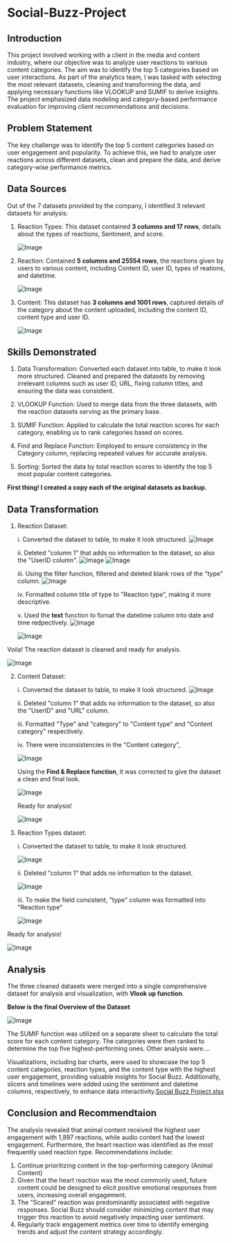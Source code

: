 # Social-Buzz-Project
## Introduction
This project involved working with a client in the media and content industry, where our objective was to analyze user reactions to various content categories. The aim was to identify the top 5 categories based on user interactions. As part of the analytics team, I was tasked with selecting the most relevant datasets, cleaning and transforming the data, and applying necessary functions like VLOOKUP and SUMIF to derive insights. The project emphasized data modeling and category-based performance evaluation for improving client recommendations and decisions.

## Problem Statement
The key challenge was to identify the top 5 content categories based on user engagement and popularity. To achieve this, we had to analyze user reactions across different datasets, clean and prepare the data, and derive category-wise performance metrics.

## Data Sources
 Out of the 7 datasets provided by the company, I identified 3 relevant datasets for analysis:
 1. Reaction Types: This dataset contained **3 columns and 17 rows**, details about the types of reactions, Sentiment, and score.
 
      ![Image](https://github.com/user-attachments/assets/3baf4fc8-76a5-4f50-8d52-5167be70001c)

 2. Reaction: Contained **5 columns and 25554 rows**, the reactions given by users to various content, including Content ID, user ID, types of reations, and datetime.

     ![Image](https://github.com/user-attachments/assets/0dcacea5-d837-4550-9ea3-455df22a52d6)
 
 3. Content: This dataset has **3 columns and 1001 rows**, captured details of the category about the content uploaded, including the content ID, content type and user ID.

     ![Image](https://github.com/user-attachments/assets/6608c7e2-5231-47db-943e-566253bc5c3c)

## Skills Demonstrated
1. Data Transformation: Converted each dataset into table, to make it look more structured. Cleaned and prepared the datasets by removing irrelevant columns such as user ID, URL, fixing column titles, and ensuring the data was consistent.

3. VLOOKUP Function: Used to merge data from the three datasets, with the reaction datasets serving as the primary base.
   
4. SUMIF Function: Applied to calculate the total reaction scores for each category, enabling us to rank categories based on scores.

5. Find and Replace Function: Employed to ensure consistency in the Category column, replacing repeated values for accurate analysis.

6. Sorting: Sorted the data by total reaction scores to identify the top 5 most popular content categories.

**First thing! I created a copy each of the original datasets as backup.**

## Data Transformation
1. Reaction Dataset:
   
   i. Converted the dataset to table, to make it look structured.
       ![Image](https://github.com/user-attachments/assets/2391fa17-cac6-4a55-9986-dc6d79314e84)

   ii. Deleted "column 1" that adds no information to the dataset, so also the "UserID column".
     ![Image](https://github.com/user-attachments/assets/9f371f91-f794-4cf8-9238-dff4fcfabbae)  ![Image](https://github.com/user-attachments/assets/c41a06f0-edd3-4efa-ae28-1e70948b94cc)

   iii. Using the filter function, filtered and deleted blank rows of the "type" column.
      ![Image](https://github.com/user-attachments/assets/ae5a85e1-941b-4cce-8ab6-fcec5a13067f)

   iv. Formatted column title of type to "Reaction type", making it more descriptive.   

    v. Used the **text** function to fornat the datetime column into date and time redpectively.
      ![Image](https://github.com/user-attachments/assets/2d28085d-77ad-415b-97ef-2ef940b896ce)

      ![Image](https://github.com/user-attachments/assets/0b266306-6d3c-4912-a044-ad8c983aab44)

Voila! The reaction dataset is cleaned and ready for analysis.
  
   ![Image](https://github.com/user-attachments/assets/c5914fdf-f1b3-4b17-83b3-0357512ca456)

2. Content Dataset:
   
   i. Converted the dataset to table, to make it look structured.
      ![Image](https://github.com/user-attachments/assets/dd1552cb-c2bf-45a5-8974-09ef0875a21e)

   ii. Deleted "column 1" that adds no information to the dataset, so also the "UserID" and "URL" column.
    
   iii. Formatted "Type" and "category" to "Content type" and "Content category" respectively.

   iv. There were inconsistencies in the "Content category",
   
     ![Image](https://github.com/user-attachments/assets/afae8a58-4857-4ed0-92db-56abdeba2f2c)

     Using the **Find & Replace function**, it was corrected to give the dataset a clean and final look.

     ![Image](https://github.com/user-attachments/assets/83787cae-ca41-4486-96d7-7c6787b1fc69)
   
   Ready for analysis!
   
     ![Image](https://github.com/user-attachments/assets/d02a30e8-fdc0-44ec-a88b-c2dab2a2c88b)

4. Reaction Types dataset:
   
   i. Converted the dataset to table, to make it look structured.
   
    ![Image](https://github.com/user-attachments/assets/fbe64dc9-9ec4-41ae-a6dd-fe19d35ac0a8)

   ii. Deleted "column 1" that adds no information to the dataset.
   
    ![Image](https://github.com/user-attachments/assets/8c4aa68d-4007-4e69-8496-7b675d7a4f85)
        
   iii. To make the field consistent, "type" column was formatted into "Reaction type"
 
    ![Image](https://github.com/user-attachments/assets/f5e5c632-e75a-4283-b09a-300454eea4d1)

Ready for analysis!

  ![Image](https://github.com/user-attachments/assets/f5e5c632-e75a-4283-b09a-300454eea4d1)
  
## Analysis
The three cleaned datasets were merged into a single comprehensive dataset for analysis and visualization, with **Vlook up function**.

**Below is the final Overview of the Dataset**

![Image](https://github.com/user-attachments/assets/9bca1e09-2d6a-47cf-97bc-b832e5457f5f)

The SUMIF function was utilized on a separate sheet to calculate the total score for each content category. The categories were then ranked to determine the top five highest-performing ones.
Other analysis were....

Visualizations, including bar charts, were used to showcase the top 5 content categories, reaction types, and the content type with the highest user engagement, providing valuable insights for Social Buzz. Additionally, slicers and timelines were added using the sentiment and datetime columns, respectively, to enhance data interactivity.[Social Buzz Project.xlsx](https://github.com/user-attachments/files/17717611/Social.Buzz.Project.xlsx)


## Conclusion and Recommendtaion
 The analysis revealed that animal content received the highest user engagement with 1,897 reactions, while audio content had the lowest engagement. Furthermore, the heart reaction was identified as the most frequently used reaction type.
Recommendations include:
 1. Continue prioritizing content in the top-performing category (Animal Content)
 2. Given that the heart reaction was the most commonly used, future content could be designed to elicit positive emotional responses from users, increasing overall engagement.
 3. The "Scared" reaction was predominantly associated with negative responses. Social Buzz should consider minimizing content that may trigger this reaction to avoid negatively impacting user sentiment.
 4.  Regularly track engagement metrics over time to identify emerging trends and adjust the content strategy accordingly.



